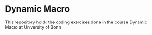# Dynamic Macro
 This repository holds the coding exercises done in the course Dynamic Macro at University of Bonn
